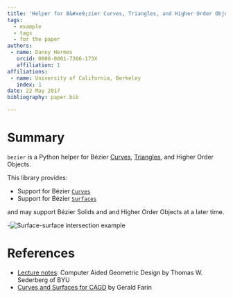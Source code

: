 ```yaml
---
title: 'Helper for B&#xe9;zier Curves, Triangles, and Higher Order Objects'
tags:
  - example
  - tags
  - for the paper
authors:
 - name: Danny Hermes
   orcid: 0000-0001-7366-173X
   affiliation: 1
affiliations:
 - name: University of California, Berkeley
   index: 1
date: 22 May 2017
bibliography: paper.bib

---
```


# Summary

`bezier` is a Python helper for B&#xe9;zier [Curves][1], [Triangles][2],
and Higher Order Objects.

This library provides:

- Support for B&#xe9;zier [`Curves`][5]
- Support for B&#xe9;zier [`Surfaces`][6]

and may support B&#xe9;zier Solids and and Higher Order Objects at a later
time.

-![Surface-surface intersection example](https://github.com/dhermes/bezier/blob/master/docs/images/test_surfaces6Q_and_7Q.png)

# References

- [Lecture notes][3]: Computer Aided Geometric Design by Thomas W.
  Sederberg of BYU
- [Curves and Surfaces for CAGD][4] by Gerald Farin

[1]: https://en.wikipedia.org/wiki/B%C3%A9zier_curve
[2]: https://en.wikipedia.org/wiki/B%C3%A9zier_triangle
[3]: http://tom.cs.byu.edu/~557/text/cagd.pdf
[4]: http://www.amazon.com/Curves-Surfaces-CAGD-Fifth-Practical/dp/1558607374%3FSubscriptionId%3D0JYN1NVW651KCA56C102%26tag%3Dtechkie-20%26linkCode%3Dxm2%26camp%3D2025%26creative%3D165953%26creativeASIN%3D1558607374
[5]: http://bezier.readthedocs.io/en/latest/reference/bezier.curve.html
[6]: http://bezier.readthedocs.io/en/latest/reference/bezier.surface.html
